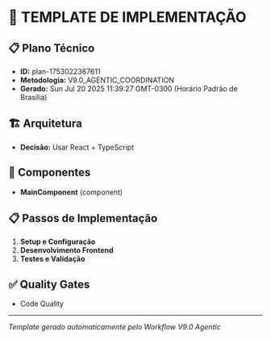 # 🚀 TEMPLATE DE IMPLEMENTAÇÃO

## 📋 Plano Técnico
- **ID:** plan-1753022367611
- **Metodologia:** V9.0_AGENTIC_COORDINATION
- **Gerado:** Sun Jul 20 2025 11:39:27 GMT-0300 (Horário Padrão de Brasília)

## 🏗️ Arquitetura
- **Decisão:** Usar React + TypeScript

## 🧩 Componentes
- **MainComponent** (component)

## 📋 Passos de Implementação
1. **Setup e Configuração**
2. **Desenvolvimento Frontend**
3. **Testes e Validação**

## ✅ Quality Gates
- Code Quality

---
*Template gerado automaticamente pelo Workflow V9.0 Agentic*
